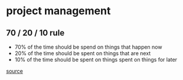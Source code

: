 # project management

## 70 / 20 / 10 rule
- 70% of the time should be spend on things that happen now
- 20% of the time should be spent on things that are next
- 10% of the time should be spent on things spent on things for later

[source](https://medium.com/@noah_weiss/manage-your-time-like-google-invests-its-resources-70-20-10-3bb4d600abaa)

